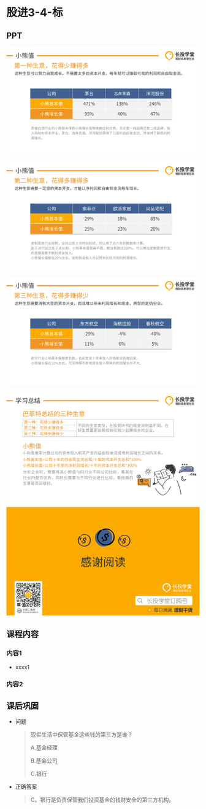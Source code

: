 # 股进3-4-标

## PPT

![课程ppt](assets/3-4-1.jpg)

![课程ppt](assets/3-4-2.jpg)

![课程ppt](assets/3-4-3.jpg)

![课程ppt](assets/3-4-4.jpg)

![课程ppt](assets/3-4-5.jpg)

## 课程内容

### 内容1

- xxxx1

  > 

### 内容2

## 课后巩固

- 问题

  > 现实生活中保管基金这些钱的第三方是谁？
  >
  > A.基金经理
  >
  > B.基金公司
  >
  > C.银行

- 正确答案

  > C。银行是负责保管我们投资基金的钱财安全的第三方机构。